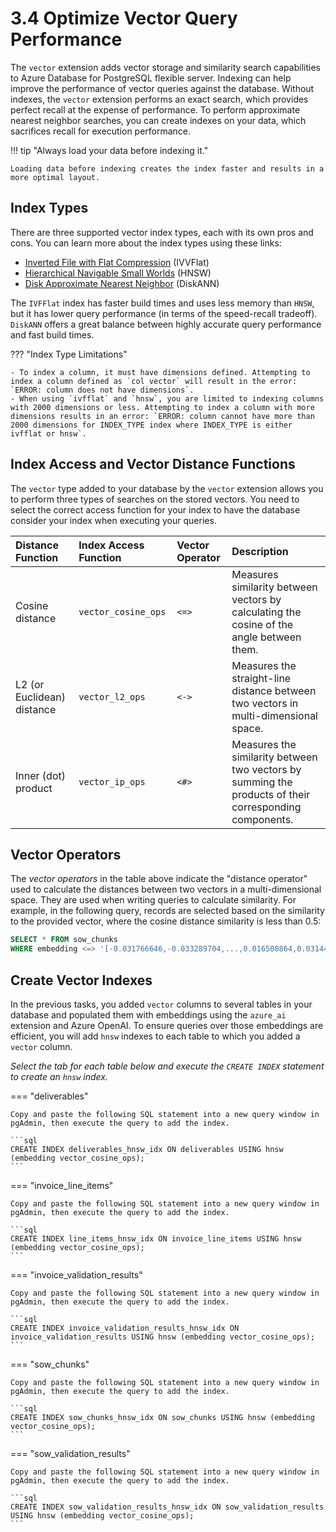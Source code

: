 # 3.4 Optimize Vector Query Performance

The `vector` extension adds vector storage and similarity search capabilities to Azure Database for PostgreSQL flexible server. Indexing can help improve the performance of vector queries against the database. Without indexes, the `vector` extension performs an exact search, which provides perfect recall at the expense of performance. To perform approximate nearest neighbor searches, you can create indexes on your data, which sacrifices recall for execution performance.

!!! tip "Always load your data before indexing it."

    Loading data before indexing creates the index faster and results in a more optimal layout.

## Index Types

There are three supported vector index types, each with its own pros and cons. You can learn more about the index types using these links:

- [Inverted File with Flat Compression](https://learn.microsoft.com/azure/postgresql/flexible-server/how-to-optimize-performance-pgvector#inverted-file-with-flat-compression-ivvflat) (IVVFlat)
- [Hierarchical Navigable Small Worlds](https://learn.microsoft.com/azure/postgresql/flexible-server/how-to-optimize-performance-pgvector#hierarchical-navigable-small-worlds-hnsw) (HNSW)
- [Disk Approximate Nearest Neighbor](https://learn.microsoft.com/azure/postgresql/flexible-server/how-to-optimize-performance-pgvector#disk-approximate-nearest-neighbor-diskann) (DiskANN)

The `IVFFlat` index has faster build times and uses less memory than `HNSW`, but it has lower query performance (in terms of the speed-recall tradeoff). `DiskANN` offers a great balance between highly accurate query performance and fast build times.

??? "Index Type Limitations"

    - To index a column, it must have dimensions defined. Attempting to index a column defined as `col vector` will result in the error: `ERROR: column does not have dimensions`.
    - When using `ivfflat` and `hnsw`, you are limited to indexing columns with 2000 dimensions or less. Attempting to index a column with more dimensions results in an error: `ERROR: column cannot have more than 2000 dimensions for INDEX_TYPE index where INDEX_TYPE is either ivfflat or hnsw`.

## Index Access and Vector Distance Functions

The `vector` type added to your database by the `vector` extension allows you to perform three types of searches on the stored vectors. You need to select the correct access function for your index to have the database consider your index when executing your queries.

| Distance Function | Index Access Function | Vector Operator | Description |
| :-- | :-- | :-- | :-- |
| Cosine distance | `vector_cosine_ops` | `<=>` | Measures similarity between vectors by calculating the cosine of the angle between them. |
| L2 (or Euclidean) distance | `vector_l2_ops` | `<->` | Measures the straight-line distance between two vectors in multi-dimensional space. |
| Inner (dot) product | `vector_ip_ops` | `<#>` | Measures the similarity between two vectors by summing the products of their corresponding components. |

## Vector Operators

The _vector operators_ in the table above indicate the "distance operator" used to calculate the distances between two vectors in a multi-dimensional space. They are used when writing queries to calculate similarity. For example, in the following query, records are selected based on the similarity to the provided vector, where the cosine distance similarity is less than 0.5:

```sql title=""
SELECT * FROM sow_chunks
WHERE embedding <=> '[-0.031766646,-0.033289704,...,0.016508864,0.031440277]' < 0.5
```

## Create Vector Indexes

In the previous tasks, you added `vector` columns to several tables in your database and populated them with embeddings using the `azure_ai` extension and Azure OpenAI. To ensure queries over those embeddings are efficient, you will add `hnsw` indexes to each table to which you added a `vector` column.

_Select the tab for each table below and execute the `CREATE INDEX` statement to create an `hnsw` index._

=== "deliverables"

    Copy and paste the following SQL statement into a new query window in pgAdmin, then execute the query to add the index.

    ```sql
    CREATE INDEX deliverables_hnsw_idx ON deliverables USING hnsw (embedding vector_cosine_ops);
    ```

=== "invoice_line_items"

    Copy and paste the following SQL statement into a new query window in pgAdmin, then execute the query to add the index.

    ```sql
    CREATE INDEX line_items_hnsw_idx ON invoice_line_items USING hnsw (embedding vector_cosine_ops);
    ```

=== "invoice_validation_results"

    Copy and paste the following SQL statement into a new query window in pgAdmin, then execute the query to add the index.

    ```sql
    CREATE INDEX invoice_validation_results_hnsw_idx ON invoice_validation_results USING hnsw (embedding vector_cosine_ops);
    ```

=== "sow_chunks"

    Copy and paste the following SQL statement into a new query window in pgAdmin, then execute the query to add the index.
    
    ```sql
    CREATE INDEX sow_chunks_hnsw_idx ON sow_chunks USING hnsw (embedding vector_cosine_ops);
    ```

=== "sow_validation_results"

    Copy and paste the following SQL statement into a new query window in pgAdmin, then execute the query to add the index.

    ```sql
    CREATE INDEX sow_validation_results_hnsw_idx ON sow_validation_results USING hnsw (embedding vector_cosine_ops);
    ```
